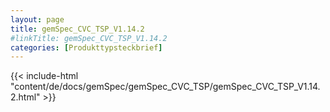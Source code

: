 ```yaml
---
layout: page
title: gemSpec_CVC_TSP_V1.14.2
#linkTitle: gemSpec_CVC_TSP_V1.14.2
categories: [Produkttypsteckbrief]
---
```

{{< include-html "content/de/docs/gemSpec/gemSpec_CVC_TSP/gemSpec_CVC_TSP_V1.14.2.html" >}}